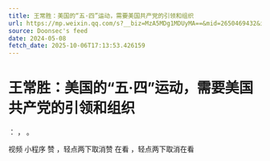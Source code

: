 ```yaml
---
title: 王常胜：美国的“五·四”运动，需要美国共产党的引领和组织
url: https://mp.weixin.qq.com/s?__biz=MzA5MDg1MDUyMA==&mid=2650469432&idx=3&sn=2e8ec14f4e87fb2bc1938c847de35959
source: Doonsec's feed
date: 2024-05-08
fetch_date: 2025-10-06T17:13:53.426159
---
```


# 王常胜：美国的“五·四”运动，需要美国共产党的引领和组织

：
，
。

视频
小程序
赞
，轻点两下取消赞
在看
，轻点两下取消在看